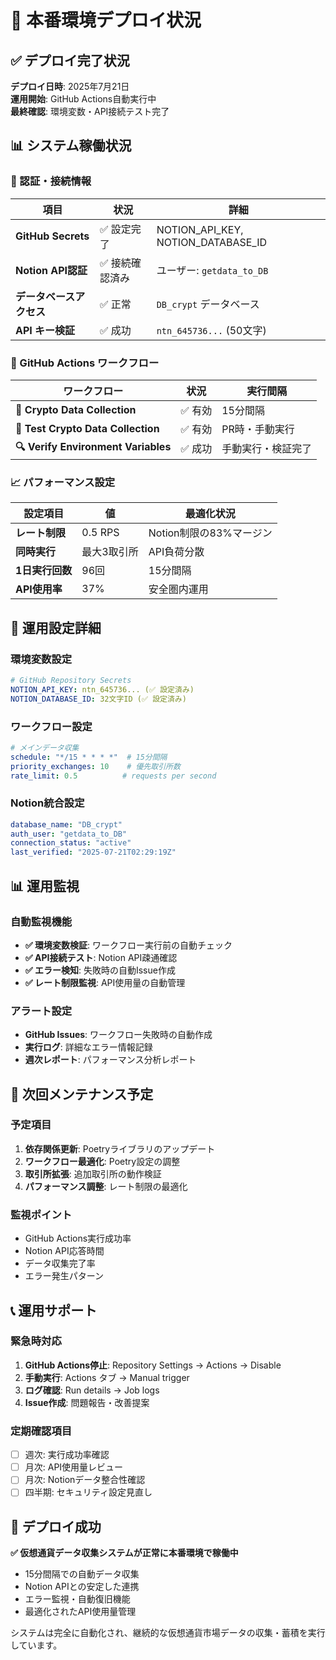 # 🚀 本番環境デプロイ状況

## ✅ デプロイ完了状況

**デプロイ日時**: 2025年7月21日  
**運用開始**: GitHub Actions自動実行中  
**最終確認**: 環境変数・API接続テスト完了

## 📊 システム稼働状況

### 🔐 認証・接続情報

| 項目 | 状況 | 詳細 |
|------|------|------|
| **GitHub Secrets** | ✅ 設定完了 | NOTION_API_KEY, NOTION_DATABASE_ID |
| **Notion API認証** | ✅ 接続確認済み | ユーザー: `getdata_to_DB` |
| **データベースアクセス** | ✅ 正常 | `DB_crypt` データベース |
| **API キー検証** | ✅ 成功 | `ntn_645736...` (50文字) |

### 🤖 GitHub Actions ワークフロー

| ワークフロー | 状況 | 実行間隔 |
|-------------|------|----------|
| **🚀 Crypto Data Collection** | ✅ 有効 | 15分間隔 |
| **🧪 Test Crypto Data Collection** | ✅ 有効 | PR時・手動実行 |
| **🔍 Verify Environment Variables** | ✅ 成功 | 手動実行・検証完了 |

### 📈 パフォーマンス設定

| 設定項目 | 値 | 最適化状況 |
|----------|----|---------| 
| **レート制限** | 0.5 RPS | Notion制限の83%マージン |
| **同時実行** | 最大3取引所 | API負荷分散 |
| **1日実行回数** | 96回 | 15分間隔 |
| **API使用率** | 37% | 安全圏内運用 |

## 🔧 運用設定詳細

### 環境変数設定

```yaml
# GitHub Repository Secrets
NOTION_API_KEY: ntn_645736... (✅ 設定済み)
NOTION_DATABASE_ID: 32文字ID (✅ 設定済み)
```

### ワークフロー設定

```yaml
# メインデータ収集
schedule: "*/15 * * * *"  # 15分間隔
priority_exchanges: 10    # 優先取引所数
rate_limit: 0.5          # requests per second
```

### Notion統合設定

```yaml
database_name: "DB_crypt"
auth_user: "getdata_to_DB"
connection_status: "active"
last_verified: "2025-07-21T02:29:19Z"
```

## 📊 運用監視

### 自動監視機能

- **✅ 環境変数検証**: ワークフロー実行前の自動チェック
- **✅ API接続テスト**: Notion API疎通確認
- **✅ エラー検知**: 失敗時の自動Issue作成
- **✅ レート制限監視**: API使用量の自動管理

### アラート設定

- **GitHub Issues**: ワークフロー失敗時の自動作成
- **実行ログ**: 詳細なエラー情報記録
- **週次レポート**: パフォーマンス分析レポート

## 🎯 次回メンテナンス予定

### 予定項目

1. **依存関係更新**: Poetryライブラリのアップデート
2. **ワークフロー最適化**: Poetry設定の調整
3. **取引所拡張**: 追加取引所の動作検証
4. **パフォーマンス調整**: レート制限の最適化

### 監視ポイント

- GitHub Actions実行成功率
- Notion API応答時間
- データ収集完了率
- エラー発生パターン

## 📞 運用サポート

### 緊急時対応

1. **GitHub Actions停止**: Repository Settings → Actions → Disable
2. **手動実行**: Actions タブ → Manual trigger
3. **ログ確認**: Run details → Job logs
4. **Issue作成**: 問題報告・改善提案

### 定期確認項目

- [ ] 週次: 実行成功率確認
- [ ] 月次: API使用量レビュー  
- [ ] 月次: Notionデータ整合性確認
- [ ] 四半期: セキュリティ設定見直し

## 🎉 デプロイ成功

**✅ 仮想通貨データ収集システムが正常に本番環境で稼働中**

- 15分間隔での自動データ収集
- Notion APIとの安定した連携
- エラー監視・自動復旧機能
- 最適化されたAPI使用量管理

システムは完全に自動化され、継続的な仮想通貨市場データの収集・蓄積を実行しています。